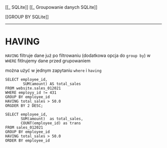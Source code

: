 [[_ SQLite]]
[[_ Groupowanie danych SQLite]]

[[GROUP BY SQLite]]

---
# HAVING
`HAVING` filtruje dane już po filtrowaniu (dodatkowa opcja do `group by`)
w `WHERE` fitlrujemy dane przed grupowaniem

można użyć w jednym zapytaniu `where` i `having`
```sqlite
SELECT employee_id,
		SUM(amount) AS total_sales
FROM website.sales_012021
WHERE employy_id != 431
GROUP BY employee_id
HAVING total_sales > 50.0
ORGDER BY 2 DESC;
```


```sqlite
SELECT employee_id,
       SUM(amount)  as total_sales,
       COUNT(employee_id) as trans
FROM sales_012021 
GROUP BY employee_id
HAVING total_sales > 50.0
ORDER BY employee_id
```



